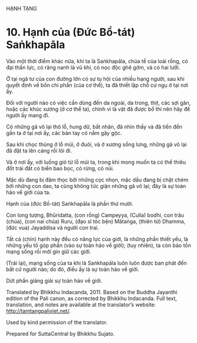 HẠNH TẠNG

# 10\. Hạnh của (Đức Bồ-tát) Saṅkhapāla

Vào một thời điểm khác nữa, khi ta là Saṅkhapāla, chúa tể của loài rồng, có đại thần lực, có răng nanh là vũ khí, có nọc độc ghê gớm, và có hai lưỡi.

Ở tại ngã tư của con đường lớn có sự tụ hội của nhiều hạng người, sau khi quyết định về bốn chi phần (của cơ thể), ta đã thiết lập chỗ cư ngụ ở tại nơi ấy.

Đối với người nào có việc cần dùng đến da ngoài, da trong, thịt, các sợi gân, hoặc các khúc xương (ở cơ thể ta), chính vì là vật đã được bố thí nên hãy để người ấy mang đi.

Có những gã vô lại thô lỗ, hung dữ, bất nhân, đã nhìn thấy và đã tiến đến gần ta ở tại nơi ấy, các bàn tay có nắm gậy gộc.

Sau khi chọc thủng ở lỗ mũi, ở đuôi, và ở xương sống lưng, những gã vô lại đã đặt ta lên cáng rồi lôi đi.

Và ở nơi ấy, với luồng gió từ lỗ mũi ta, trong khi mong muốn ta có thể thiêu đốt trái đất có biển bao bọc, có rừng, có núi.

Mặc dù đang bị đâm thọc bởi những cọc nhọn, mặc dầu đang bị chặt chém bởi những con dao, ta cũng không tức giận những gã vô lại; đây là sự toàn hảo về giới của ta.

Hạnh của (đức Bồ-tát) Saṅkhapāla là phần thứ mười.

Con long tượng, Bhūridatta, (con rồng) Campeyya, (Culla) bodhi, con trâu (chúa), (con nai chúa) Ruru, (đạo sĩ tóc bện) Mātaṅga, (thiên tử) Dhamma, (đức vua) Jayaddisa và người con trai.

Tất cả (chín) hạnh này đều có năng lực của giới, là những phần thiết yếu, là những yếu tố góp phần (vào sự toàn hảo về giới); (tuy nhiên), ta còn bảo tồn mạng sống rồi mới gìn giữ các giới.

(Trái lại), mạng sống của ta khi là Saṅkhapāla luôn luôn được ban phát đến bất cứ người nào; do đó, điều ấy là sự toàn hảo về giới.

Dứt phần giảng giải sự toàn hảo về giới.

Translated by Bhikkhu Indacanda, 2011. Based on the Buddha Jayanthi edition of the Pali canon, as corrected by Bhikkhu Indacanda. Full text, translation, and notes are available at the translator’s website: http://tamtangpaliviet.net/.

Used by kind permission of the translator.

Prepared for SuttaCentral by Bhikkhu Sujato.